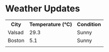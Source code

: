 # Weather Updates

<!-- WEATHER-UPDATE-START -->
<table><tr><th>City</th><th>Temperature (°C)</th><th>Condition</th></tr><tr><td>Valsad</td><td>29.3</td><td>Sunny</td></tr><tr><td>Boston</td><td>5.1</td><td>Sunny</td></tr><tr><td></td><td></td><td></td></tr></table>
<!-- WEATHER-UPDATE-END -->
